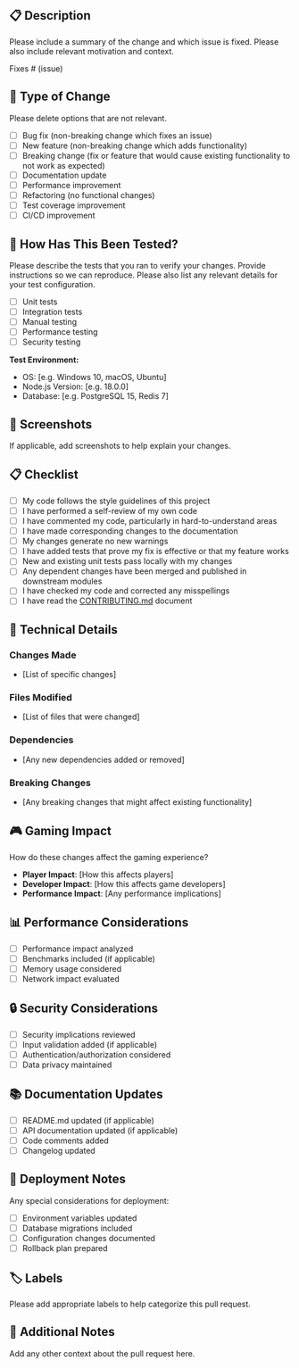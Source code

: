 ## 📋 Description

Please include a summary of the change and which issue is fixed. Please also include relevant motivation and context.

Fixes # (issue)

## 🔄 Type of Change

Please delete options that are not relevant.

- [ ] Bug fix (non-breaking change which fixes an issue)
- [ ] New feature (non-breaking change which adds functionality)
- [ ] Breaking change (fix or feature that would cause existing functionality to not work as expected)
- [ ] Documentation update
- [ ] Performance improvement
- [ ] Refactoring (no functional changes)
- [ ] Test coverage improvement
- [ ] CI/CD improvement

## 🧪 How Has This Been Tested?

Please describe the tests that you ran to verify your changes. Provide instructions so we can reproduce. Please also list any relevant details for your test configuration.

- [ ] Unit tests
- [ ] Integration tests
- [ ] Manual testing
- [ ] Performance testing
- [ ] Security testing

**Test Environment:**
- OS: [e.g. Windows 10, macOS, Ubuntu]
- Node.js Version: [e.g. 18.0.0]
- Database: [e.g. PostgreSQL 15, Redis 7]

## 📸 Screenshots

If applicable, add screenshots to help explain your changes.

## 📋 Checklist

- [ ] My code follows the style guidelines of this project
- [ ] I have performed a self-review of my own code
- [ ] I have commented my code, particularly in hard-to-understand areas
- [ ] I have made corresponding changes to the documentation
- [ ] My changes generate no new warnings
- [ ] I have added tests that prove my fix is effective or that my feature works
- [ ] New and existing unit tests pass locally with my changes
- [ ] Any dependent changes have been merged and published in downstream modules
- [ ] I have checked my code and corrected any misspellings
- [ ] I have read the [CONTRIBUTING.md](CONTRIBUTING.md) document

## 🔧 Technical Details

### Changes Made
- [List of specific changes]

### Files Modified
- [List of files that were changed]

### Dependencies
- [Any new dependencies added or removed]

### Breaking Changes
- [Any breaking changes that might affect existing functionality]

## 🎮 Gaming Impact

How do these changes affect the gaming experience?

- **Player Impact**: [How this affects players]
- **Developer Impact**: [How this affects game developers]
- **Performance Impact**: [Any performance implications]

## 📊 Performance Considerations

- [ ] Performance impact analyzed
- [ ] Benchmarks included (if applicable)
- [ ] Memory usage considered
- [ ] Network impact evaluated

## 🔒 Security Considerations

- [ ] Security implications reviewed
- [ ] Input validation added (if applicable)
- [ ] Authentication/authorization considered
- [ ] Data privacy maintained

## 📚 Documentation Updates

- [ ] README.md updated (if applicable)
- [ ] API documentation updated (if applicable)
- [ ] Code comments added
- [ ] Changelog updated

## 🚀 Deployment Notes

Any special considerations for deployment:

- [ ] Environment variables updated
- [ ] Database migrations included
- [ ] Configuration changes documented
- [ ] Rollback plan prepared

## 🏷️ Labels

Please add appropriate labels to help categorize this pull request.

## 📝 Additional Notes

Add any other context about the pull request here. 